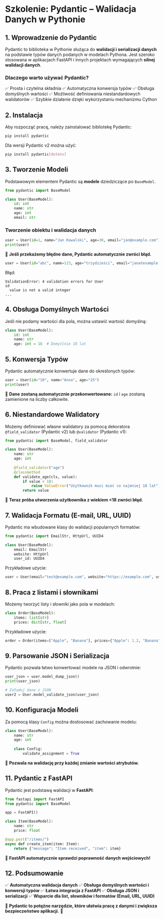 # **Szkolenie: Pydantic – Walidacja Danych w Pythonie**

## **1. Wprowadzenie do Pydantic**
Pydantic to biblioteka w Pythonie służąca do **walidacji i serializacji danych** na podstawie typów danych podanych w modelach Pythona. Jest szeroko stosowana w aplikacjach FastAPI i innych projektach wymagających **silnej walidacji danych**.

### **Dlaczego warto używać Pydantic?**
✅ Prosta i czytelna składnia
✅ Automatyczna konwersja typów
✅ Obsługa domyślnych wartości
✅ Możliwość definiowania niestandardowych walidatorów
✅ Szybkie działanie dzięki wykorzystaniu mechanizmu Cython

## **2. Instalacja**
Aby rozpocząć pracę, należy zainstalować bibliotekę Pydantic:
```bash
pip install pydantic
```
Dla wersji Pydantic v2 można użyć:
```bash
pip install pydantic[dotenv]
```

## **3. Tworzenie Modeli**
Podstawowym elementem Pydantic są **modele** dziedziczące po `BaseModel`.

```python
from pydantic import BaseModel

class User(BaseModel):
    id: int
    name: str
    age: int
    email: str
```

### **Tworzenie obiektu i walidacja danych**
```python
user = User(id=1, name="Jan Kowalski", age=30, email="jan@example.com")
print(user)
```

📌 **Jeśli przekażemy błędne dane, Pydantic automatycznie zwróci błąd.**
```python
user = User(id="abc", name=123, age="trzydzieści", email="janatexample.com")
```
Błąd:
```
ValidationError: 4 validation errors for User
id
  value is not a valid integer
...
```

## **4. Obsługa Domyślnych Wartości**
Jeśli nie podamy wartości dla pola, można ustawić wartość domyślną:
```python
class User(BaseModel):
    id: int
    name: str
    age: int = 18  # Domyślnie 18 lat
```

## **5. Konwersja Typów**
Pydantic automatycznie konwertuje dane do określonych typów:
```python
user = User(id="10", name="Anna", age="25")
print(user)
```
📌 **Dane zostaną automatycznie przekonwertowane:** `id` i `age` zostaną zamienione na liczby całkowite.

## **6. Niestandardowe Walidatory**
Możemy definiować własne walidatory za pomocą dekoratora `@field_validator` (Pydantic v2) lub `@validator` (Pydantic v1):
```python
from pydantic import BaseModel, field_validator

class User(BaseModel):
    name: str
    age: int
    
    @field_validator("age")
    @classmethod
    def validate_age(cls, value):
        if value < 18:
            raise ValueError("Użytkownik musi mieć co najmniej 18 lat")
        return value
```
📌 **Teraz próba utworzenia użytkownika z wiekiem <18 zwróci błąd.**

## **7. Walidacja Formatu (E-mail, URL, UUID)**
Pydantic ma wbudowane klasy do walidacji popularnych formatów:
```python
from pydantic import EmailStr, HttpUrl, UUID4

class User(BaseModel):
    email: EmailStr
    website: HttpUrl
    user_id: UUID4
```
Przykładowe użycie:
```python
user = User(email="test@example.com", website="https://example.com", user_id="550e8400-e29b-41d4-a716-446655440000")
```

## **8. Praca z listami i słownikami**
Możemy tworzyć listy i słowniki jako pola w modelach:
```python
class Order(BaseModel):
    items: list[str]
    prices: dict[str, float]
```
Przykładowe użycie:
```python
order = Order(items=["Apple", "Banana"], prices={"Apple": 1.2, "Banana": 0.8})
```

## **9. Parsowanie JSON i Serializacja**
Pydantic pozwala łatwo konwertować modele na JSON i odwrotnie:
```python
user_json = user.model_dump_json()
print(user_json)

# Załaduj dane z JSON
user2 = User.model_validate_json(user_json)
```

## **10. Konfiguracja Modeli**
Za pomocą klasy `Config` można dostosować zachowanie modelu:
```python
class User(BaseModel):
    name: str
    age: int
    
    class Config:
        validate_assignment = True
```
📌 **Pozwala na walidację przy każdej zmianie wartości atrybutów.**

## **11. Pydantic z FastAPI**
Pydantic jest podstawą walidacji w **FastAPI**:
```python
from fastapi import FastAPI
from pydantic import BaseModel

app = FastAPI()

class Item(BaseModel):
    name: str
    price: float

@app.post("/items/")
async def create_item(item: Item):
    return {"message": "Item received", "item": item}
```
📌 **FastAPI automatycznie sprawdzi poprawność danych wejściowych!**

## **12. Podsumowanie**
✅ **Automatyczna walidacja danych**
✅ **Obsługa domyślnych wartości i konwersji typów**
✅ **Łatwa integracja z FastAPI**
✅ **Obsługa JSON i serializacji**
✅ **Wsparcie dla list, słowników i formatów (Email, URL, UUID)**

📌 **Pydantic to potężne narzędzie, które ułatwia pracę z danymi i zwiększa bezpieczeństwo aplikacji.** 🚀

